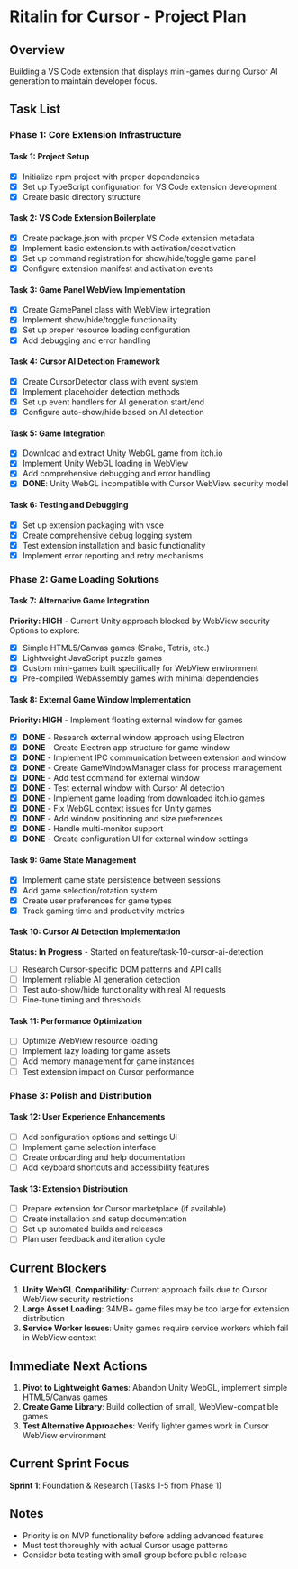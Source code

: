 # Ritalin for Cursor - Project Plan

## Overview
Building a VS Code extension that displays mini-games during Cursor AI generation to maintain developer focus.

## Task List

### Phase 1: Core Extension Infrastructure

#### Task 1: Project Setup
- [x] Initialize npm project with proper dependencies
- [x] Set up TypeScript configuration for VS Code extension development
- [x] Create basic directory structure

#### Task 2: VS Code Extension Boilerplate
- [x] Create package.json with proper VS Code extension metadata
- [x] Implement basic extension.ts with activation/deactivation
- [x] Set up command registration for show/hide/toggle game panel
- [x] Configure extension manifest and activation events

#### Task 3: Game Panel WebView Implementation
- [x] Create GamePanel class with WebView integration
- [x] Implement show/hide/toggle functionality
- [x] Set up proper resource loading configuration
- [x] Add debugging and error handling

#### Task 4: Cursor AI Detection Framework
- [x] Create CursorDetector class with event system
- [x] Implement placeholder detection methods
- [x] Set up event handlers for AI generation start/end
- [x] Configure auto-show/hide based on AI detection

#### Task 5: Game Integration
- [x] Download and extract Unity WebGL game from itch.io
- [x] Implement Unity WebGL loading in WebView
- [x] Add comprehensive debugging and error handling
- [x] **DONE**: Unity WebGL incompatible with Cursor WebView security model

#### Task 6: Testing and Debugging
- [x] Set up extension packaging with vsce
- [x] Create comprehensive debug logging system
- [x] Test extension installation and basic functionality
- [x] Implement error reporting and retry mechanisms

### Phase 2: Game Loading Solutions

#### Task 7: Alternative Game Integration
**Priority: HIGH** - Current Unity approach blocked by WebView security
Options to explore:
- [x] Simple HTML5/Canvas games (Snake, Tetris, etc.)
- [x] Lightweight JavaScript puzzle games
- [x] Custom mini-games built specifically for WebView environment
- [x] Pre-compiled WebAssembly games with minimal dependencies

#### Task 8: External Game Window Implementation
**Priority: HIGH** - Implement floating external window for games
- [x] **DONE** - Research external window approach using Electron
- [x] **DONE** - Create Electron app structure for game window
- [x] **DONE** - Implement IPC communication between extension and window
- [x] **DONE** - Create GameWindowManager class for process management
- [x] **DONE** - Add test command for external window
- [x] **DONE** - Test external window with Cursor AI detection
- [x] **DONE** - Implement game loading from downloaded itch.io games
- [x] **DONE** - Fix WebGL context issues for Unity games
- [x] **DONE** - Add window positioning and size preferences
- [x] **DONE** - Handle multi-monitor support
- [x] **DONE** - Create configuration UI for external window settings

#### Task 9: Game State Management
- [x] Implement game state persistence between sessions
- [x] Add game selection/rotation system
- [x] Create user preferences for game types
- [x] Track gaming time and productivity metrics

#### Task 10: Cursor AI Detection Implementation
**Status: In Progress** - Started on feature/task-10-cursor-ai-detection
- [ ] Research Cursor-specific DOM patterns and API calls
- [ ] Implement reliable AI generation detection
- [ ] Test auto-show/hide functionality with real AI requests
- [ ] Fine-tune timing and thresholds

#### Task 11: Performance Optimization
- [ ] Optimize WebView resource loading
- [ ] Implement lazy loading for game assets  
- [ ] Add memory management for game instances
- [ ] Test extension impact on Cursor performance

### Phase 3: Polish and Distribution

#### Task 12: User Experience Enhancements
- [ ] Add configuration options and settings UI
- [ ] Implement game selection interface
- [ ] Create onboarding and help documentation
- [ ] Add keyboard shortcuts and accessibility features

#### Task 13: Extension Distribution
- [ ] Prepare extension for Cursor marketplace (if available)
- [ ] Create installation and setup documentation
- [ ] Set up automated builds and releases
- [ ] Plan user feedback and iteration cycle

## Current Blockers

1. **Unity WebGL Compatibility**: Current approach fails due to Cursor WebView security restrictions
2. **Large Asset Loading**: 34MB+ game files may be too large for extension distribution
3. **Service Worker Issues**: Unity games require service workers which fail in WebView context

## Immediate Next Actions

1. **Pivot to Lightweight Games**: Abandon Unity WebGL, implement simple HTML5/Canvas games
2. **Create Game Library**: Build collection of small, WebView-compatible games
3. **Test Alternative Approaches**: Verify lighter games work in Cursor WebView environment

## Current Sprint Focus
**Sprint 1**: Foundation & Research (Tasks 1-5 from Phase 1)

## Notes
- Priority is on MVP functionality before adding advanced features
- Must test thoroughly with actual Cursor usage patterns
- Consider beta testing with small group before public release 